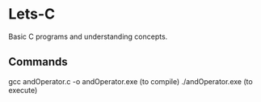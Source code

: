 # Lets-C

Basic C programs and understanding concepts.

## Commands

gcc andOperator.c -o andOperator.exe (to compile)
./andOperator.exe (to execute)
